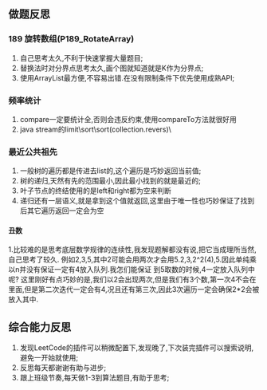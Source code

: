 ## 做题反思

### 189 旋转数组(P189_RotateArray)

1. 自己思考太久,不利于快速掌握大量题目;
2. 替换法时对分界点思考太久,画个图就知道就是K作为分界点;
3. 使用ArrayList最方便,不容易出错.在没有限制条件下优先使用成熟API;

### 频率统计

1. compare一定要统计全,否则会违反约束,使用compareTo方法就很好用
2. java stream的limit\sort\sort(collection.revers)\

### 最近公共祖先

1. 一般树的遍历都是传进去list的,这个遍历是巧妙返回当前值;
2. 树的递归,天然有先的范围最小,因此最小找到的就是最近的;
3. 叶子节点的终结使用的是left和right都为空来判断
4. 递归还有一层语义,就是拿到这个值就返回,这里由于唯一性也巧妙保证了找到后其它遍历返回一定会为空

#### 丑数

1.比较难的是思考底层数学规律的连续性,我发现题解都没有说,把它当成理所当然,自己思考了较久. 例如2,3,5,其中2可能会用两次才会用5.2,3,2^2(4),5.因此单纯乘以n并没有保证一定有4放入队列.我怎们能保证 到5取数的时候,4一定放入队列中呢?
这里刚好有点巧妙的是,我们以2会出现两次,但是我们有3个数,第一次4不会在里面,但是第二次迭代一定会有4,况且还有第三次,因此3次遍历一定会确保2*2会被放入其中.

## 综合能力反思

1. 发现LeetCode的插件可以稍微配置下,发现晚了,下次装完插件可以搜索说明,避免一开始就使用;
2. 反思每天都谢谢有助与进步;
3. 跟上班级节奏,每天做1-3到算法题目,有助于思考;
